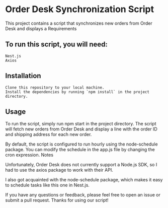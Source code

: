 # Order Desk Synchronization Script

This project contains a script that synchronizes new orders from Order Desk and displays a
Requirements

## To run this script, you will need:

    Nest.js
    Axios

## Installation

    Clone this repository to your local machine.
    Install the dependencies by running `npm install` in the project directory.

## Usage

To run the script, simply run npm start in the project directory. The script will fetch new orders from Order Desk and display a line with the order ID and shipping address for each new order.

By default, the script is configured to run hourly using the node-schedule package. You can modify the schedule in the app.js file by changing the cron expression.
Notes

Unfortunately, Order Desk does not currently support a Node.js SDK, so I had to use the axios package to work with their API.

I also got acquainted with the node-schedule package, which makes it easy to schedule tasks like this one in Nest.js.

If you have any questions or feedback, please feel free to open an issue or submit a pull request. Thanks for using our script!
